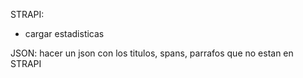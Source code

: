 STRAPI:

- cargar estadisticas

JSON:
hacer un json con los titulos, spans, parrafos que no estan en STRAPI
